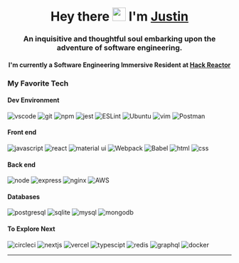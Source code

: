 <h1 align="center">Hey there <img src="https://emojis.slackmojis.com/emojis/images/1531849430/4246/blob-sunglasses.gif?1531849430" width="30"/> I'm <a href="https://www.linkedin.com/in/justin-beere/">Justin</a></h1>
<h3 align="center">An inquisitive and thoughtful soul embarking upon the adventure of software engineering.</h3>
<h4 align="center">I'm currently a Software Engineering Immersive Resident at <a href="https://www.hackreactor.com/coding-bootcamp?gclid=CjwKCAjwuvmHBhAxEiwAWAYj-GAGxDfcp29hdLplIaXfBrrLL-noZV7WkwMzGgZ54yDuHydiM9izaxoCWAoQAvD_BwE">Hack Reactor</a></h3>



### My Favorite Tech

#### Dev Environment

![vscode](https://img.shields.io/badge/Visual_Studio_Code-0078D4?style=for-the-badge&logo=visual%20studio%20code&logoColor=white)
![git](https://img.shields.io/badge/Git-F05032?style=for-the-badge&logo=git&logoColor=white)
![npm](https://img.shields.io/badge/npm-CB3837?style=for-the-badge&logo=npm&logoColor=white)
![jest](https://img.shields.io/badge/Jest-C21325?style=for-the-badge&logo=jest&logoColor=white)
![ESLint](https://img.shields.io/badge/ESLint-4B3263?style=for-the-badge&logo=eslint&logoColor=white)
![Ubuntu](https://img.shields.io/badge/Ubuntu-E95420?style=for-the-badge&logo=ubuntu&logoColor=white)
![vim](https://img.shields.io/badge/VIM-%2311AB00.svg?&style=for-the-badge&logo=vim&logoColor=white)
![Postman](https://img.shields.io/badge/Postman-FF6C37?style=for-the-badge&logo=postman&logoColor=white)

#### Front end

![javascript](https://img.shields.io/badge/JavaScript-323330?style=for-the-badge&logo=javascript&logoColor=F7DF1E)
![react](https://img.shields.io/badge/React-20232A?style=for-the-badge&logo=react&logoColor=61DAFB)
![material ui](https://img.shields.io/badge/Material--UI-0081CB?style=for-the-badge&logo=material-ui&logoColor=white)
![Webpack](https://img.shields.io/badge/webpack-%238DD6F9.svg?style=for-the-badge&logo=webpack&logoColor=black)
![Babel](https://img.shields.io/badge/Babel-F9DC3e?style=for-the-badge&logo=babel&logoColor=black)
![html](https://img.shields.io/badge/HTML5-E34F26?style=for-the-badge&logo=html5&logoColor=white)
![css](https://img.shields.io/badge/CSS3-1572B6?style=for-the-badge&logo=css3&logoColor=white)

#### Back end

![node](https://img.shields.io/badge/Node.js-339933?style=for-the-badge&logo=nodedotjs&logoColor=white)
![express](https://img.shields.io/badge/Express.js-000000?style=for-the-badge&logo=express&logoColor=white)
![nginx](https://img.shields.io/badge/Nginx-009639?style=for-the-badge&logo=nginx&logoColor=white)
![AWS](https://img.shields.io/badge/AWS-%23FF9900.svg?style=for-the-badge&logo=amazon-aws&logoColor=white)

#### Databases

![postgresql](https://img.shields.io/badge/PostgreSQL-316192?style=for-the-badge&logo=postgresql&logoColor=white)
![sqlite](https://img.shields.io/badge/sqlite-%2307405e.svg?style=for-the-badge&logo=sqlite&logoColor=white)
![mysql](https://img.shields.io/badge/MySQL-00000F?style=for-the-badge&logo=mysql&logoColor=white)
![mongodb](https://img.shields.io/badge/MongoDB-4EA94B?style=for-the-badge&logo=mongodb&logoColor=white)

#### To Explore Next

![circleci](https://img.shields.io/badge/circleci-343434?style=for-the-badge&logo=circleci&logoColor=white)
![nextjs](https://img.shields.io/badge/next.js-000000?style=for-the-badge&logo=nextdotjs&logoColor=white)
![vercel](https://img.shields.io/badge/Vercel-000000?style=for-the-badge&logo=vercel&logoColor=white)
![typescipt](https://img.shields.io/badge/TypeScript-007ACC?style=for-the-badge&logo=typescript&logoColor=white)
![redis](https://img.shields.io/badge/redis-%23DD0031.svg?style=for-the-badge&logo=redis&logoColor=white)
![graphql](https://img.shields.io/badge/GraphQl-E10098?style=for-the-badge&logo=graphql&logoColor=white)
![docker](https://img.shields.io/badge/docker-%230db7ed.svg?style=for-the-badge&logo=docker&logoColor=white)

---

<!--
**LiberNovus/LiberNovus** is a ✨ _special_ ✨ repository because its `README.md` (this file) appears on your GitHub profile.

Here are some ideas to get you started:

- 🔭 I’m currently working on ...
- 🌱 I’m currently learning ...
- 👯 I’m looking to collaborate on ...
- 🤔 I’m looking for help with ...
- 💬 Ask me about ...
- 📫 How to reach me: ...
- 😄 Pronouns: ...
- ⚡ Fun fact: ...
-->
